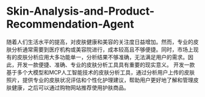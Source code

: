 # Skin-Analysis-and-Product-Recommendation-Agent
随着人们生活水平的提高，对皮肤健康和美容的关注度日益增加。然而，专业的皮肤分析通常需要到医疗机构或美容院进行，成本较高且不够便捷。同时，市场上现有的皮肤分析应用大多功能单一，分析结果不够准确，无法满足用户的需求。因此，开发一款便捷、准确、专业的皮肤分析工具具有重要的现实意义。 开发一款基于多个大模型和MCP人工智能技术的皮肤分析工具，通过分析用户上传的皮肤照片，提供专业的皮肤状况评估和个性化护理建议，帮助用户更好地了解和管理皮肤健康，之后可以通过购物网站推荐使用护肤商品。
